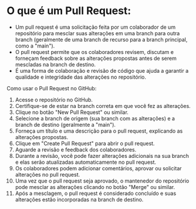 # O que é um Pull Request:

- Um pull request é uma solicitação feita por um colaborador de um repositório para mesclar suas alterações em uma branch para outra branch (geralmente de uma branch de recurso para a branch principal, como a "main").
- O pull request permite que os colaboradores revisem, discutam e forneçam feedback sobre as alterações propostas antes de serem mescladas na branch de destino.
- É uma forma de colaboração e revisão de código que ajuda a garantir a qualidade e integridade das alterações no repositório.

Como usar o Pull Request no GitHub:
1. Acesse o repositório no GitHub.
2. Certifique-se de estar na branch correta em que você fez as alterações.
3. Clique no botão "New Pull Request" ou similar.
4. Selecione a branch de origem (sua branch com as alterações) e a branch de destino (geralmente a "main").
5. Forneça um título e uma descrição para o pull request, explicando as alterações propostas.
6. Clique em "Create Pull Request" para abrir o pull request.
7. Aguarde a revisão e feedback dos colaboradores.
8. Durante a revisão, você pode fazer alterações adicionais na sua branch e elas serão atualizadas automaticamente no pull request.
9. Os colaboradores podem adicionar comentários, aprovar ou solicitar alterações no pull request.
10. Uma vez que o pull request seja aprovado, o mantenedor do repositório pode mesclar as alterações clicando no botão "Merge" ou similar.
11. Após a mesclagem, o pull request é considerado concluído e suas alterações estão incorporadas na branch de destino.


